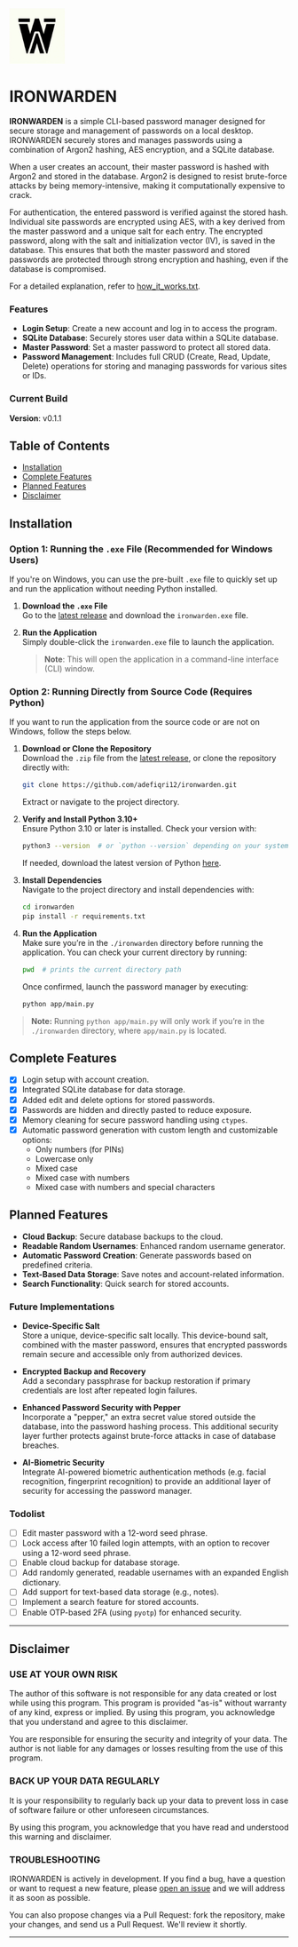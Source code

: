<img src="./ironwarden.png" alt="Ironwarden icon" width="100" height="100">

# IRONWARDEN
**IRONWARDEN** is a simple CLI-based password manager designed for secure storage and management of passwords on a local desktop. IRONWARDEN securely stores and manages passwords using a combination of Argon2 hashing, AES encryption, and a SQLite database.

When a user creates an account, their master password is hashed with Argon2 and stored in the database. Argon2 is designed to resist brute-force attacks by being memory-intensive, making it computationally expensive to crack.

For authentication, the entered password is verified against the stored hash. Individual site passwords are encrypted using AES, with a key derived from the master password and a unique salt for each entry. The encrypted password, along with the salt and initialization vector (IV), is saved in the database. This ensures that both the master password and stored passwords are protected through strong encryption and hashing, even if the database is compromised.

For a detailed explanation, refer to [how_it_works.txt](how_it_works.txt).

### Features

- **Login Setup**: Create a new account and log in to access the program.
- **SQLite Database**: Securely stores user data within a SQLite database.
- **Master Password**: Set a master password to protect all stored data.
- **Password Management**: Includes full CRUD (Create, Read, Update, Delete) operations for storing and managing passwords for various sites or IDs.

### Current Build  
**Version**: v0.1.1 

## Table of Contents

- [Installation](#installation)
- [Complete Features](#completed-features)
- [Planned Features](#planned-features)
- [Disclaimer](#disclaimer)

## Installation

### Option 1: Running the `.exe` File (Recommended for Windows Users)

If you're on Windows, you can use the pre-built `.exe` file to quickly set up and run the application without needing Python installed.

1. **Download the `.exe` File**  
   Go to the [latest release](https://github.com/adefiqri12/ironwarden/releases/latest) and download the `ironwarden.exe` file.

2. **Run the Application**  
   Simply double-click the `ironwarden.exe` file to launch the application.  
   > **Note**: This will open the application in a command-line interface (CLI) window.

### Option 2: Running Directly from Source Code (Requires Python)

If you want to run the application from the source code or are not on Windows, follow the steps below.

1. **Download or Clone the Repository**  
   Download the `.zip` file from the [latest release](https://github.com/adefiqri12/ironwarden/releases/latest), or clone the repository directly with:
   ```bash
   git clone https://github.com/adefiqri12/ironwarden.git
   ```
   Extract or navigate to the project directory.

2. **Verify and Install Python 3.10+**  
   Ensure Python 3.10 or later is installed. Check your version with:
   ```bash
   python3 --version  # or `python --version` depending on your system
   ```
   If needed, download the latest version of Python [here](https://www.python.org/downloads/).

3. **Install Dependencies**  
   Navigate to the project directory and install dependencies with:
   ```bash
   cd ironwarden
   pip install -r requirements.txt
   ```

4. **Run the Application**  
   Make sure you’re in the `./ironwarden` directory before running the application. You can check your current directory by running:
   ```bash
   pwd  # prints the current directory path
   ```
   Once confirmed, launch the password manager by executing:
   ```bash
   python app/main.py
   ```

> **Note:** Running `python app/main.py` will only work if you’re in the `./ironwarden` directory, where `app/main.py` is located.

## Complete Features

- [x] Login setup with account creation.
- [x] Integrated SQLite database for data storage.
- [x] Added edit and delete options for stored passwords.
- [x] Passwords are hidden and directly pasted to reduce exposure.
- [x] Memory cleaning for secure password handling using `ctypes`.
- [x] Automatic password generation with custom length and customizable options:
    - Only numbers (for PINs)
    - Lowercase only
    - Mixed case
    - Mixed case with numbers
    - Mixed case with numbers and special characters

## Planned Features

- **Cloud Backup**: Secure database backups to the cloud.
- **Readable Random Usernames**: Enhanced random username generator.
- **Automatic Password Creation**: Generate passwords based on predefined criteria.
- **Text-Based Data Storage**: Save notes and account-related information.
- **Search Functionality**: Quick search for stored accounts.

### Future Implementations

- **Device-Specific Salt**  
   Store a unique, device-specific salt locally. This device-bound salt, combined with the master password, ensures that encrypted passwords remain secure and accessible only from authorized devices.

- **Encrypted Backup and Recovery**  
   Add a secondary passphrase for backup restoration if primary credentials are lost after repeated login failures.

- **Enhanced Password Security with Pepper**  
   Incorporate a "pepper," an extra secret value stored outside the database, into the password hashing process. This additional security layer further protects against brute-force attacks in case of database breaches.

- **AI-Biometric Security**  
   Integrate AI-powered biometric authentication methods (e.g. facial recognition, fingerprint recognition) to provide an additional layer of security for accessing the password manager.

### Todolist

- [ ] Edit master password with a 12-word seed phrase.
- [ ] Lock access after 10 failed login attempts, with an option to recover using a 12-word seed phrase.
- [ ] Enable cloud backup for database storage.
- [ ] Add randomly generated, readable usernames with an expanded English dictionary.
- [ ] Add support for text-based data storage (e.g., notes).
- [ ] Implement a search feature for stored accounts.
- [ ] Enable OTP-based 2FA (using `pyotp`) for enhanced security.

---

## Disclaimer

### USE AT YOUR OWN RISK

The author of this software is not responsible for any data created or lost while using this program. This program is provided "as-is" without warranty of any kind, express or implied. By using this program, you acknowledge that you understand and agree to this disclaimer.

You are responsible for ensuring the security and integrity of your data. The author is not liable for any damages or losses resulting from the use of this program.

### BACK UP YOUR DATA REGULARLY

It is your responsibility to regularly back up your data to prevent loss in case of software failure or other unforeseen circumstances.

By using this program, you acknowledge that you have read and understood this warning and disclaimer.

### TROUBLESHOOTING

IRONWARDEN is actively in development. If you find a bug, have a question or want to request a new feature, please [open an issue](https://github.com/adefiqri12/ironwarden/issues) and we will address it as soon as possible. 

You can also propose changes via a Pull Request: fork the repository, make your changes, and send us a Pull Request. We'll review it shortly. 

---